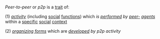 *Peer-to-peer* or *p2p* is a [trait](https://github.com/gcassel/Modular-Organization-Terminology/blob/master/terms/trait.md) of:

(1) *[activity](https://github.com/gcassel/Modular-Organization-Terminology/blob/master/terms/activity.md)* (including [social](https://github.com/gcassel/Modular-Organization-Terminology/blob/master/terms/social.md) [functions](https://github.com/gcassel/Modular-Organization-Terminology/blob/master/terms/function.md)) which *is [performed](https://github.com/gcassel/Modular-Organization-Terminology/blob/master/terms/perform.md) by [peer-](https://github.com/gcassel/Modular-Organization-Terminology/blob/master/terms/peer.md) [agents](https://github.com/gcassel/Modular-Organization-Terminology/blob/master/terms/agent.md)* within a [specific](https://github.com/gcassel/Modular-Organization-Terminology/blob/master/terms/specific.md) [social](https://github.com/gcassel/Modular-Organization-Terminology/blob/master/terms/social.md) [context](https://github.com/gcassel/Modular-Organization-Terminology/blob/master/terms/context.md)

(2) *[organizing](https://github.com/gcassel/Modular-Organization-Terminology/blob/master/terms/organization.md) [forms](https://github.com/gcassel/Modular-Organization-Terminology/blob/master/terms/form.md)* which are *[developed](https://github.com/gcassel/Modular-Organization-Terminology/blob/master/terms/develop.md) by p2p activity*
